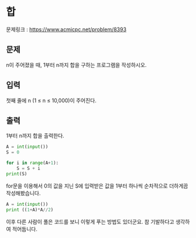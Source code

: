# 합

문제링크 : https://www.acmicpc.net/problem/8393

## 문제

n이 주어졌을 때, 1부터 n까지 합을 구하는 프로그램을 작성하시오.

## 입력

첫째 줄에 n (1 ≤ n ≤ 10,000)이 주어진다.

## 출력 

1부터 n까지 합을 출력한다.

```python
A = int(input())
S = 0

for i in range(A+1):
    S = S + i
print(S)
```

for문을 이용해서 0의 값을 지닌 S에 입력받은 값을 1부터 하나씩 순차적으로 더하게끔 작성해봤습니다.

```python
A = int(input())
print ((1+A)*A//2)
```

이후 다른 사람이 풀은 코드를 보니 이렇게 푸는 방법도 있더군요. 참 기발하다고 생각하여 적어둡니다.